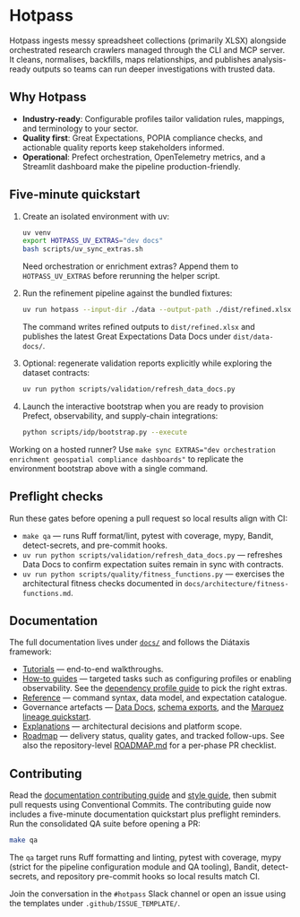 # Hotpass

Hotpass ingests messy spreadsheet collections (primarily XLSX) alongside orchestrated research crawlers managed through the CLI and MCP server. It cleans, normalises, backfills, maps relationships, and publishes analysis-ready outputs so teams can run deeper investigations with trusted data.

## Why Hotpass

- **Industry-ready**: Configurable profiles tailor validation rules, mappings, and terminology to your sector.
- **Quality first**: Great Expectations, POPIA compliance checks, and actionable quality reports keep stakeholders informed.
- **Operational**: Prefect orchestration, OpenTelemetry metrics, and a Streamlit dashboard make the pipeline production-friendly.

## Five-minute quickstart

1. Create an isolated environment with uv:

   ```bash
   uv venv
   export HOTPASS_UV_EXTRAS="dev docs"
   bash scripts/uv_sync_extras.sh
   ```

   Need orchestration or enrichment extras? Append them to
   `HOTPASS_UV_EXTRAS` before rerunning the helper script.

2. Run the refinement pipeline against the bundled fixtures:

   ```bash
   uv run hotpass --input-dir ./data --output-path ./dist/refined.xlsx --archive
   ```

   The command writes refined outputs to `dist/refined.xlsx` and publishes the
   latest Great Expectations Data Docs under `dist/data-docs/`.

3. Optional: regenerate validation reports explicitly while exploring the
   dataset contracts:

   ```bash
   uv run python scripts/validation/refresh_data_docs.py
   ```

4. Launch the interactive bootstrap when you are ready to provision Prefect,
   observability, and supply-chain integrations:

   ```bash
   python scripts/idp/bootstrap.py --execute
   ```

Working on a hosted runner? Use `make sync EXTRAS="dev orchestration enrichment geospatial compliance dashboards"`
to replicate the environment bootstrap above with a single command.

## Preflight checks

Run these gates before opening a pull request so local results align with CI:

- `make qa` — runs Ruff format/lint, pytest with coverage, mypy, Bandit,
  detect-secrets, and pre-commit hooks.
- `uv run python scripts/validation/refresh_data_docs.py` — refreshes Data Docs
  to confirm expectation suites remain in sync with contracts.
- `uv run python scripts/quality/fitness_functions.py` — exercises the
  architectural fitness checks documented in `docs/architecture/fitness-functions.md`.

## Documentation

The full documentation lives under [`docs/`](docs/index.md) and follows the Diátaxis framework:

- [Tutorials](docs/tutorials/quickstart.md) — end-to-end walkthroughs.
- [How-to guides](docs/how-to-guides/configure-pipeline.md) — targeted tasks such as configuring profiles or enabling observability. See the [dependency profile guide](docs/how-to-guides/dependency-profiles.md) to pick the right extras.
- [Reference](docs/reference/cli.md) — command syntax, data model, and expectation catalogue.
- Governance artefacts — [Data Docs](docs/reference/data-docs.md),
  [schema exports](docs/reference/schema-exports.md), and the
  [Marquez lineage quickstart](docs/observability/marquez.md).
- [Explanations](docs/explanations/architecture.md) — architectural decisions and platform scope.
- [Roadmap](docs/roadmap.md) — delivery status, quality gates, and tracked follow-ups. See also the
  repository-level [ROADMAP.md](ROADMAP.md) for a per-phase PR checklist.

## Contributing

Read the [documentation contributing guide](docs/CONTRIBUTING.md) and [style guide](docs/style.md), then submit pull requests using Conventional Commits. The contributing guide now includes a five-minute documentation quickstart plus preflight reminders. Run the consolidated QA suite before opening a PR:

```bash
make qa
```

The `qa` target runs Ruff formatting and linting, pytest with coverage, mypy (strict for the pipeline configuration module and QA tooling), Bandit, detect-secrets, and repository pre-commit hooks so local results match CI.

Join the conversation in the `#hotpass` Slack channel or open an issue using the templates under `.github/ISSUE_TEMPLATE/`.
